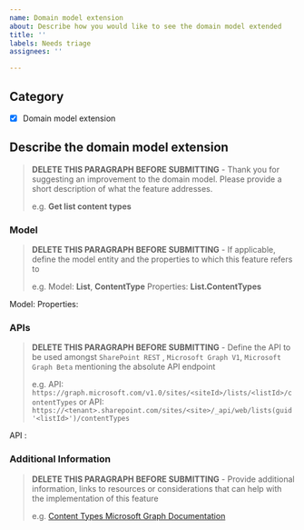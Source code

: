 ```yaml
---
name: Domain model extension
about: Describe how you would like to see the domain model extended
title: ''
labels: Needs triage
assignees: ''

---
```

## Category

- [x] Domain model extension

## Describe the domain model extension

> **DELETE THIS PARAGRAPH BEFORE SUBMITTING** - Thank you for suggesting an improvement to the domain model. Please provide a short description of what the feature addresses.
>
> e.g. __Get list content types__
>

### Model

> **DELETE THIS PARAGRAPH BEFORE SUBMITTING** - If applicable, define the model entity and the properties to which this feature refers to
>
> e.g.
> Model: __List__, __ContentType__
> Properties: __List.ContentTypes__

Model:
Properties:

### APIs

> **DELETE THIS PARAGRAPH BEFORE SUBMITTING** - Define the API to be used amongst `SharePoint REST` , `Microsoft Graph V1`, `Microsoft Graph Beta` mentioning the absolute API endpoint
>
> e.g.
> API: `https://graph.microsoft.com/v1.0/sites/<siteId>/lists/<listId>/contentTypes`
> or
> API: `https://<tenant>.sharepoint.com/sites/<site>/_api/web/lists(guid'<listId>')/contentTypes`

API :

### Additional Information

> **DELETE THIS PARAGRAPH BEFORE SUBMITTING** - Provide additional information, links to resources or considerations that can help with the implementation of this feature
>
> e.g.
> [Content Types Microsoft Graph Documentation](https://docs.microsoft.com/en-us/graph/api/resources/contenttype?view=graph-rest-1.0)

